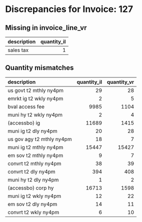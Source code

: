 # Discrepancies for Invoice: 127

## Missing in invoice_line_vr

| description   |   quantity_il |
|:--------------|--------------:|
| sales tax     |             1 |

## Quantity mismatches

| description               |   quantity_il |   quantity_vr |
|:--------------------------|--------------:|--------------:|
| us govt t2 mthly ny4pm    |            29 |            28 |
| emrkt ig t2 wkly ny4pm    |             2 |             5 |
| bval access fee           |          9985 |          1104 |
| muni hy t2 wkly ny4pm     |             2 |             4 |
| (accessbo) ig             |         11689 |          1415 |
| muni ig t2 dly ny4pm      |            20 |            28 |
| us gov agy t2 mthly ny4pm |            18 |             7 |
| muni ig t2 mthly ny4pm    |         15447 |         15427 |
| em sov t2 mthly ny4pm     |             9 |             7 |
| convrt t2 mthly ny4pm     |            38 |            39 |
| convrt t2 dly ny4pm       |           394 |           408 |
| muni hy t2 dly ny4pm      |             1 |             2 |
| (accessbo) corp hy        |         16713 |          1598 |
| muni ig t2 wkly ny4pm     |            12 |            22 |
| em sov t2 dly ny4pm       |            14 |            11 |
| convrt t2 wkly ny4pm      |             6 |            10 |
